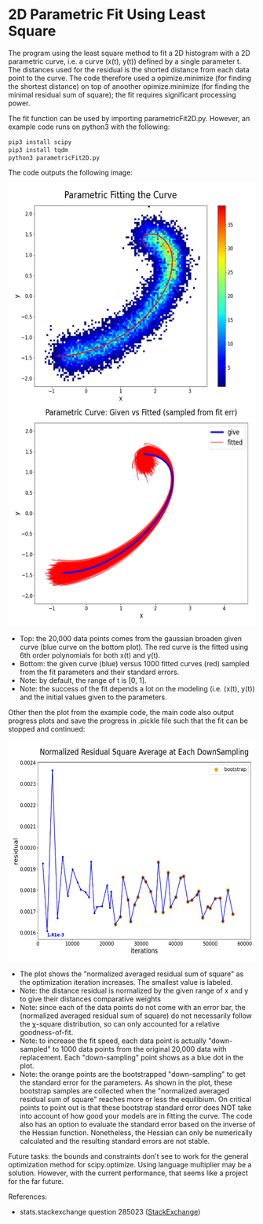 # 2D Parametric Fit Using Least Square

The program using the least square method to fit a 2D histogram with a 2D parametric curve, i.e. a curve (x(t), y(t)) defined by a single parameter t. The distances used for the residual is the shorted distance from each data point to the curve. The code therefore used a opimize.minimize (for finding the shortest distance) on top of anoother opimize.minimize (for finding the minimal residual sum of square); the fit requires significant processing power.

The fit function can be used by importing parametricFit2D.py. However, an example code runs on python3 with the following:

    pip3 install scipy
    pip3 install tqdm
    python3 parametricFit2D.py
The code outputs the following image:

<img src="https://github.com/Rabbitybunny/Stat_parametricLeastSquareFit/blob/main/paraFitCurve2D_Display.png" width="600" height="900">

- Top: the 20,000 data points comes from the gaussian broaden given curve (blue curve on the bottom plot). The red curve is the fitted using 6th order polynomials for both x(t) and y(t).
- Bottom: the given curve (blue) versus 1000 fitted curves (red) sampled from the fit parameters and their standard errors.
- Note: by default, the range of t is [0, 1].
- Note: the success of the fit depends a lot on the modeling (i.e. (x(t), y(t)) and the initial values given to the parameters.

Other then the plot from the example code, the main code also output progress plots and save the progress in .pickle file such that the fit can be stopped and continued:

<img src="https://github.com/Rabbitybunny/Stat_parametricLeastSquareFit/blob/main/progressPlot_Boot_Display.png" width="600" height="450">

- The plot shows the "normalized averaged residual sum of square" as the optimization iteration increases. The smallest value is labeled.
- Note: the distance residual is normalized by the given range of x and y to give their distances comparative weights
- Note: since each of the data points do not come with an error bar, the (normalized averaged residual sum of square) do not necessarily follow the &chi;-square distribution, so can only accounted for a relative goodness-of-fit.
- Note: to increase the fit speed, each data point is actually "down-sampled" to 1000 data points from the original 20,000 data with replacement. Each "down-sampling" point shows as a blue dot in the plot.
- Note: the orange points are the bootstrapped "down-sampling" to get the standard error for the parameters. As shown in the plot, these bootstrap samples are collected when the "normalized averaged residual sum of square" reaches more or less the equilibium. On critical points to point out is that these bootstrap standard error does NOT take into account of how good your models are in fitting the curve. The code also has an option to evaluate the standard error based on the inverse of the Hessian function. Nonetheless, the Hessian can only be numerically calculated and the resulting standard errors are not stable.

Future tasks: the bounds and constraints don't see to work for the general optimization method for scipy.optimize. Using language multiplier may be a solution. However, with the current performance, that seems like a project for the far future.

References:
- stats.stackexchange question 285023 (<a href="https://stats.stackexchange.com/questions/285023/compute-standard-errors-of-nonlinear-regression-parameters-with-maximum-likeliho">StackExchange</a>)
